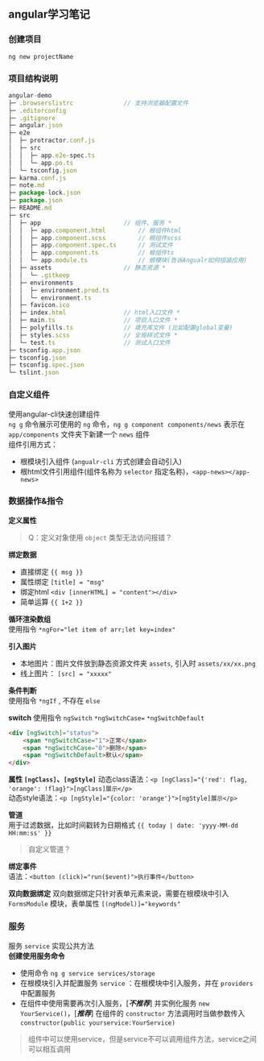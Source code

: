 ## angular学习笔记

### 创建项目
`ng new projectName`

### 项目结构说明
```javascript
angular-demo
├─ .browserslistrc              // 支持浏览器配置文件
├─ .editorconfig
├─ .gitignore
├─ angular.json
├─ e2e
│  ├─ protractor.conf.js
│  ├─ src
│  │  ├─ app.e2e-spec.ts
│  │  └─ app.po.ts
│  └─ tsconfig.json
├─ karma.conf.js
├─ note.md
├─ package-lock.json
├─ package.json
├─ README.md
├─ src
│  ├─ app                       // 组件、服务 *
│  │  ├─ app.component.html         // 根组件html
│  │  ├─ app.component.scss         // 根组件scss
│  │  ├─ app.component.spec.ts      // 测试文件
│  │  ├─ app.component.ts           // 根组件ts
│  │  └─ app.module.ts              // 根模块(告诉Angualr如何组装应用)
│  ├─ assets                    // 静态资源 *
│  │  └─ .gitkeep
│  ├─ environments
│  │  ├─ environment.prod.ts
│  │  └─ environment.ts
│  ├─ favicon.ico
│  ├─ index.html                // html入口文件 *
│  ├─ main.ts                   // 项目入口文件 *
│  ├─ polyfills.ts              // 填充库文件 (比如配置global变量)
│  ├─ styles.scss               // 全局样式文件 *
│  └─ test.ts                   // 测试入口文件
├─ tsconfig.app.json
├─ tsconfig.json
├─ tsconfig.spec.json
└─ tslint.json
```

### 自定义组件
使用angular-cli快速创建组件  
`ng g` 命令展示可使用的 `ng` 命令，`ng g component components/news` 表示在 `app/components` 文件夹下新建一个 `news` 组件  
组件引用方式：  
+ 根模块引入组件 (`angualr-cli` 方式创建会自动引入)
+ 根html文件引用组件(组件名称为 `selector` 指定名称)，`<app-news></app-news>`

### 数据操作&指令

**定义属性**  
>Q：定义对象使用 `object` 类型无法访问报错？
  
**绑定数据**  
+ 直接绑定 `{{ msg }}`
+ 属性绑定 `[title] = "msg"`
+ 绑定html `<div [innerHTML] = "content"></div>`
+ 简单运算 `{{ 1+2 }}`

**循环渲染数组**  
使用指令 `*ngFor="let item of arr;let key=index"`

**引入图片**  
+ 本地图片：图片文件放到静态资源文件夹 `assets`, 引入时 `assets/xx/xx.png`
+ 线上图片： `[src] = "xxxxx"`

**条件判断**  
使用指令 `*ngIf` , 不存在 `else`

**switch** 
使用指令 `ngSwitch` `*ngSwitchCase=` `*ngSwitchDefault`
```html
<div [ngSwitch]="status">
    <span *ngSwitchCase="1">正常</span>
    <span *ngSwitchCase="0">删除</span>
    <span *ngSwitchDefault>默认</span>
</div>
```

**属性 `[ngClass]`、`[ngStyle]`** 
动态class语法：`<p [ngClass]="{'red': flag, 'orange': !flag}">[ngClass]展示</p>`  
动态style语法：`<p [ngStyle]="{color: 'orange'}">[ngStyle]展示</p>`

**管道**  
用于过滤数据，比如时间戳转为日期格式 `{{ today | date: 'yyyy-MM-dd HH:mm:ss' }}` 

>自定义管道？

**绑定事件**  
语法：`<button (click)="run($event)">执行事件</button>`

**双向数据绑定**
双向数据绑定只针对表单元素来说，需要在根模块中引入 `FormsModule` 模块，表单属性 `[(ngModel)]="keywords"`

### 服务
服务 `service` 实现公共方法  
**创建使用服务命令**  
+ 使用命令 `ng g service services/storage`
+ 在根模块引入并配置服务 `service` ：在根模块中引入服务，并在 `providers` 中配置服务
+ 在组件中使用需要再次引入服务，[***不推荐***] 并实例化服务 `new YourService()`，[***推荐***] 在组件的 `constructor` 方法调用时当做参数传入 `constructor(public yourservice:YourService)`  

>组件中可以使用service，但是service不可以调用组件方法，service之间可以相互调用